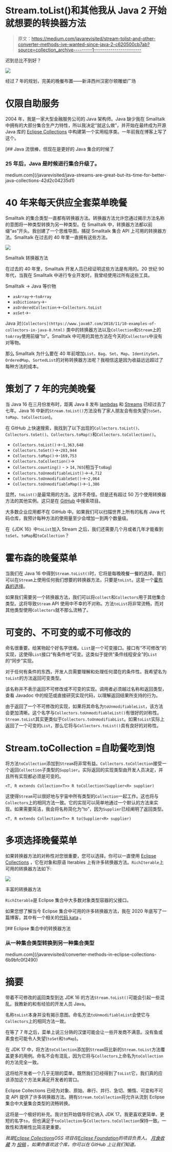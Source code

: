 # Stream.toList()和其他我从 Java 2 开始就想要的转换器方法

> 原文：<https://medium.com/javarevisited/stream-tolist-and-other-converter-methods-ive-wanted-since-java-2-c620500cb7ab?source=collection_archive---------1----------------------->

迟到总比不到好？

![](img/c2bee3ae2fd2429b2108fe7c389c6bb0.png)

经过 7 年的规划，完美的晚餐布置——新泽西州汉密尔顿雕塑广场

# 仅限自助服务

2004 年，我是一家大型金融服务公司的 Java 架构师。Java 缺少我在 Smalltalk 中拥有的大部分集合生产力特性，所以我决定“就这么做”，并开始在最终成为开源 Java 库的 [Eclipse Collections](https://github.com/eclipse/eclipse-collections) 中构建第一个实用程序类。一年前我在博客上写了这个。

[](/javarevisited/java-streams-are-great-but-its-time-for-better-java-collections-42d2c04235d1) [## Java 流很棒，但现在是更好的 Java 集合的时候了

### 25 年后，Java 是时候进行集合升级了。

medium.com](/javarevisited/java-streams-are-great-but-its-time-for-better-java-collections-42d2c04235d1) 

# 40 年来每天供应全套菜单晚餐

Smalltalk 的集合类型一直都有转换器方法。转换器方法允许您通过揭示方法名称的意图将一种类型转换为另一种类型。在 Smalltalk 中，转换器方法都以前缀“as”开头。我创建了一个思维导图，捕捉 Smalltalk 集合 API 上可用的转换器方法。Smalltalk 在过去的 40 年里一直拥有这些方法。

[![](img/14362bf90dd4b4df1fff32af4cc05584.png)](https://javarevisited.blogspot.com/2020/04/top-5-courses-to-learn-java-collections-and-streams.html#axzz6XMFoMrEo)

Smalltalk 转换器方法

在过去的 40 年里，Smalltalk 开发人员已经证明这些方法是有用的。20 世纪 90 年代，当我在 Smalltalk 中进行专业开发时，我曾经使用过所有这些工具。

Smalltalk -> Java 等价物

*   `asArray`->-`toArray`
*   `asDictionary`->-
*   `asOrderedCollection`->-`Collectors.toList`
*   `asSet`->-

Java 对`[Collectors](https://www.java67.com/2018/11/10-examples-of-collectors-in-java-8.html)` [](https://www.java67.com/2018/11/10-examples-of-collectors-in-java-8.html)类中的转换器方法以及`Collection`和`Stream`上的`toArray`使用前缀“to”。Smalltalk 中可用的其他方法在今天的`Collectors`中没有对等物。

那么 Smalltalk 为什么要在 40 年前增加`List`、`Bag`、`Set`、`Map`、`IdentitySet`、`OrderedMap`、`SortedList`的对称转换器方法呢？我相信这是因为收益远远超过了每种方法的成本。

# 策划了 7 年的完美晚餐

当 Java 16 在三月份发布时，距离 Java 8 发布 [lambdas](/javarevisited/8-best-lambdas-stream-and-functional-programming-courses-for-java-developers-3d1836a97a1d) 和 [Streams](/javarevisited/7-best-java-collections-and-stream-api-courses-for-beginners-in-2020-3ad18d52c38) 已经过去了七年。Java 16 中新的`Stream.toList()`方法没有了家人朋友会有些失望(`toSet`、`toMap`、`toCollection`)。

在 GitHub 上快速搜索，我找到了以下出现的`Collectors.toList()`、`Collectors.toSet()`、`Collectors.toMap()`和`Collectors.toCollection()`。

*   `Collectors.toList()`->-`1,363,648`
*   `Collectors.toSet()`->-`283,944`
*   `Collectors.toMap()`->-`169,753`
*   `Collectors.toCollection()`->
*   `Collectors.counting()` - > `14,765`(相当于`toBag`)
*   `Collectors.toUnmodifiableList()`->-`4,712`
*   `Collectors.toUnmodifiableSet()`->-`2,064`
*   `Collectors.toUnmodifiableMap()`->-`1,386`

显然，`toList()`是最常用的方法。这并不奇怪。但是还有超过 50 万个使用转换器方法的其他实例。这只是在 [GitHub](/javarevisited/7-best-courses-to-master-git-and-github-for-programmers-d671859a68b2) 中搜索项目。

大多数企业应用都不在 GitHub 中。如果我们可以扫描世界上所有的私有 Java 代码仓库，我预计每种方法的使用量至少会增加一到两个数量级。

在《JDK 16》中`toList`加入 Stream 之后，我们还需要几个月或者几年才能看到`toSet`、`toMap`和`toCollection`？

# 霍布森的晚餐菜单

当我们在 Java 16 中得到`Stream.toList()`时，它将是每晚晚餐一餐的选择。我们可以在`Stream`上使用任何我们想要的转换器方法，只要是`toList`。这是一个[霍布森的选择](https://en.wikipedia.org/wiki/Hobson%27s_choice)。

如果我们需要另一个转换器方法，我们可以将`collect`和`Collectors`用于其他集合类型。这将导致`Stream` API 使用中不幸的不对称。方法`toList`将非常流畅，而对其他类型使用`Collectors`就不那么流畅了。

# 可变的、不可变的或不可修改的

命名很重要。给某物起个好名字很难。`List`是一个可变接口。接口有“不可修改”的实现，这使得`List`接口“有条件地”可变。这类似于提供“条件线程安全”的`List`的“同步”实现。

对于任何有条件的东西，开发人员需要理解和处理任何潜在的条件性。我希望名为`toList`的方法返回可变类型。

该名称并不表示返回不可修改或不可变的实现。调用者必须越过名称和返回类型，查看 Javadoc 中的规范或直接研究实现代码，以理解返回结果所支持的行为。

由于返回了一个不可修改的实现，如果将其命名为`toUnmodifiableList`，该方法会更加清晰。这个名字与`Collectors.toUnmodifiableList()`有很好的对称性。`Stream.toList`其实更类似于`Collectors.toUnmodifiabList`。如果`toList`实际上返回了一个可变的`List`，那么它将与`Collectors.toList()`具有良好的对称性。

# Stream.toCollection =自助餐吃到饱

将方法`toCollection`添加到`Stream`将非常有益。`Collectors.toCollection`接受一个返回`Collection`子类型的`Supplier`。实际返回的实现类型由开发人员决定，并且所有实现都必须是可变的。

```
<T, R extends Collection<T>> R toCollection(Supplier<R> supplier)
```

这使得`Stream`可以很好地与宇宙中所有类型的`Collection`一起工作。这也将与`Collectors`上的相同方法一致。它的实现可以简单地通过一个默认的方法来实现。如果需要简洁，我会将名称简化为“to”，因为`Supplier`已经阐明了返回类型。

```
<T, R extends Collection<T>> R to(Supplier<R> supplier)
```

# 多项选择晚餐菜单

如果转换器方法的对称性对您很重要，您可以选择。你可以一直使用 [Eclipse Collections](https://github.com/eclipse/eclipse-collections) ，它在对象和原语 Iterables 上有许多转换器方法。`RichIterable`上可用的转换器方法如下:

[![](img/7f714fe594c5355888e3069cd227bec5.png)](https://javarevisited.blogspot.com/2020/04/top-10-advanced-core-java-courses-for-experienced-developers.html#axzz6KyOHbmCo)

丰富的转换器方法

`RichIterable`是 Eclipse 集合中大多数对象类型容器的父接口。

如果您想了解当今 Eclipse 集合中可用的许多转换器方法，我在 2020 年底写了一篇博客，其中有一个相关的[代码 kata](https://github.com/eclipse/eclipse-collections-kata/tree/master/converter-method-kata) 。

[](/javarevisited/converter-methods-in-eclipse-collections-6b9bfc0f2490) [## Eclipse 集合中的转换器方法

### 从一种集合类型转换到另一种集合类型

medium.com](/javarevisited/converter-methods-in-eclipse-collections-6b9bfc0f2490) 

# 摘要

带着不可修改的返回类型到达 JDK 16 的方法`Stream.toList()`可能会引起一些混乱。我教新的和有经验的开发人员 Java。

名称`toList`本身并没有揭示意图。命名方法`toUnmodifiableList`会使它与`Collectors`上的相同方法一致。

在等了 7 年之后，菜单上说三分熟的汉堡可能会让一些开发商不满意。没有鱼或素食也可能令人失望(`toSet`和`toMap`)。

在 JDK 17 中，将方法`toCollection`添加到`Stream`将比新的`Stream.toList`方法覆盖更多的用例。命名不会有混乱，因为它将与`Collectors`上命名为`toCollection`的方法完全一致。

这将给开发者一个几乎无限的菜单。既然我们已经得到了`toList`它，我们真的应该添加这个方法来满足开发者的胃口。

Eclipse Collections 已经为对象、原始、串行、并行、急切、懒惰、可变和不可变 API 提供了许多转换器方法。拥有`Stream.toCollection`将允许从流到 Eclipse 集合中大量集合类型的流畅转换。

这将是一个极好的补充。我计划开始倡导将它纳入 JDK 17。我更喜欢更简单、更短的名字`to`，但也满足于`toCollection`与`Collectors.toCollection`保持一致。一致性和清晰性比简洁更重要。

*我是*[*Eclipse Collections*](https://github.com/eclipse/eclipse-collections)*OSS 项目在*[*Eclipse Foundation*](https://projects.eclipse.org/projects/technology.collections)*的项目负责人。* [*月食收藏*](https://github.com/eclipse/eclipse-collections) *为* [*投稿*](https://github.com/eclipse/eclipse-collections/blob/master/CONTRIBUTING.md) *。如果你喜欢这个库，你可以在 GitHub 上让我们知道。*